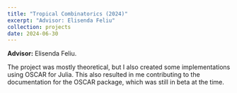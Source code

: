 ```yaml
---
title: "Tropical Combinatorics (2024)"
excerpt: "Advisor: Elisenda Feliu"
collection: projects
date: 2024-06-30
---
```


**Advisor:** Elisenda Feliu.

The project was mostly theoretical, but I also created some implementations using OSCAR for Julia. This also resulted in me contributing to the documentation for the OSCAR package, which was still in beta at the time.
